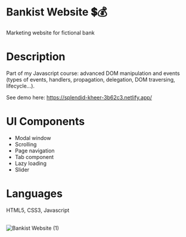 # Bankist Website 💲💰
Marketing website for fictional bank

<h1>Description</h1>

Part of my Javascript course: advanced DOM manipulation and events (types of events, handlers, propagation, delegation, DOM traversing, lifecycle...).

See demo here: https://splendid-kheer-3b62c3.netlify.app/

<h1>UI Components</h1>

- Modal window
- Scrolling
- Page navigation
- Tab component
- Lazy loading
- Slider

<h1>Languages</h1>
HTML5, CSS3, Javascript
<br/>
<br/>

![Bankist Website (1)](https://user-images.githubusercontent.com/79552516/166500485-034794ba-38c1-4ed0-8b7c-c8ce0c276b7d.png)
